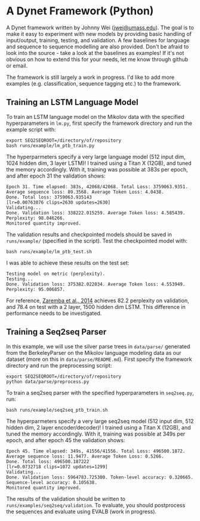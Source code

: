 # A Dynet Framework (Python)

A Dynet framework written by Johnny Wei (jwei@umass.edu). The goal is to make it easy to experiment with new models by providing basic handling of input/output, training, testing, and validation. A few baselines for language and sequence to sequence modelling are also provided. Don't be afraid to look into the source - take a look at the baselines as examples! If it's not obvious on how to extend this for your needs, let me know through github or email. 

The framework is still largely a work in progress. I'd like to add more examples (e.g. classification, sequence tagging etc.) to the framework. 
<br>

## Training an LSTM Language Model

To train an LSTM language model on the Mikolov data with the specified hyperparameters in `lm.py`, first specify the framework directory and run the example script with:

    export SEQ2SEQROOT=/directory/of/repository
    bash runs/example/lm_ptb_train.py

The hyperparmeters specify a very large language model (512 input dim, 1024 hidden dim, 3 layer LSTM)! I trained using a Titan X (12GB), and tuned the memory accordingly. With it, training was possible at 383s per epoch, and after epoch 31 the validation shows:

    Epoch 31. Time elapsed: 383s, 42068/42068. Total Loss: 3759063.9351. Average sequence loss: 89.3568. Average Token Loss: 4.0438.
    Done. Total loss: 3759063.935143
    [lr=0.00763076 clips=2630 updates=2630]
    Validating...
    Done. Validation loss: 338222.015259. Average Token loss: 4.585439. Perplexity: 98.046266.
    Monitored quantity improved.
    
The validation results and checkpointed models should be saved in `runs/example/` (specified in the script). Test the checkpointed model with:

    bash runs/example/lm_ptb_test.sh

I was able to achieve these results on the test set:
    
    Testing model on metric (perplexity).
    Testing...
    Done. Validation loss: 375382.022034. Average Token loss: 4.553949. Perplexity: 95.006857.

For reference, [Zaremba et al., 2014](https://arxiv.org/abs/1409.2329) achieves 82.2 perplexity on validation, and 78.4 on test with a 2 layer, 1500 hidden dim LSTM. This difference in performance needs to be investigated.

## Training a Seq2seq Parser

In this example, we will use the silver parse trees in `data/parse/` generated from the BerkeleyParser on the Mikolov language modeling data as our dataset (more on this in `data/parse/README.md`). First specify the framework directory and run the preprocessing script:

    export SEQ2SEQROOT=/directory/of/repository
    python data/parse/preprocess.py
    
To train a seq2seq parser with the specified hyperparameters in `seq2seq.py`, run:

    bash runs/example/seq2seq_ptb_train.sh
    
The hyperparmeters specify a very large seq2seq model (512 input dim, 512 hidden dim, 2 layer encoder/decoder)! I trained using a Titan X (12GB), and tuned the memory accordingly. With it, training was possible at 349s per epoch, and after epoch 45 the validation shows:

    Epoch 45. Time elapsed: 349s, 41556/41556. Total Loss: 496500.1872. Average sequence loss: 11.9477. Average Token Loss: 0.5266.
    Done. Total loss: 496500.187222
    [lr=0.0732718 clips=1072 updates=1299]
    Validating...
    Done. Validation loss: 5964783.725300. Token-level accuracy: 0.320665. Sequence-level accuracy: 0.105638.
    Monitored quantity improved.

The results of the validation should be written to `runs/examples/seq2seq/validation`. To evaluate, you should postprocess the sequences and evaluate using EVALB (work in progress).
